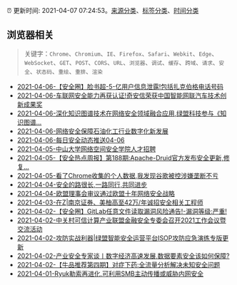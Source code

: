 :alarm_clock: 更新时间: 2021-04-07 07:24:53。[来源分类](../README.md)、[标签分类](../TAGS.md)、[时间分类](../TIMELINE.md)

## 浏览器相关


> 关键字：`Chrome`、`Chromium`、`IE`、`Firefox`、`Safari`、`Webkit`、`Edge`、`WebSocket`、`GET`、`POST`、`CORS`、`URL`、`浏览器`、`调试`、`缓存`、`跨域`、`请求`、`安全`、`状态码`、`重绘`、`重排`、`渲染`



- [2021-04-06-【安全圈】脸书超-5-亿用户信息泄露!包括扎克伯格电话号码](https://sec.thief.one/article_content?a_id=aab2095007f6dfca25c412edd49f1c1a) 
- [2021-04-06-车联网安全能力再获认证!奇安信荣获中国智能网联汽车技术创新成果奖](https://sec.thief.one/article_content?a_id=ba54db40a63e8b09a6f23c211fa9d790) 
- [2021-04-06-深化知识图谱技术在网络安全领域融合应用,绿盟科技参与《知识图谱...](https://sec.thief.one/article_content?a_id=40033b94d14d9145249c69a273f55f13) 
- [2021-04-06-网络安全保障石油化工行业数字化新发展](https://sec.thief.one/article_content?a_id=c2b3ff07c77b2e3f191becac0527b7d6) 
- [2021-04-06-每日安全动态推送04-06](https://sec.thief.one/article_content?a_id=c3c325dd0c593cf47618bf885560e332) 
- [2021-04-05-中山大学网络空间安全学院人才招聘](https://sec.thief.one/article_content?a_id=6f273dc1f4691eb608ad653602fe3633) 
- [2021-04-05-【安全热点周报】第188期:Apache-Druid官方发布安全更新,修复...](https://sec.thief.one/article_content?a_id=bb92202cfaef88993645c3567209f547) 
- [2021-04-05-看了Chrome收集的个人数据,我发现谷歌被控涉嫌垄断不亏](https://sec.thief.one/article_content?a_id=fc709489f89a2e515d3acfb85181b81f) 
- [2021-04-04-安全的路很长,一路同行,共同进步](https://sec.thief.one/article_content?a_id=d83ff656cbc2f4b835d936a1d53407cc) 
- [2021-04-04-欧盟理事会审议通过欧盟十年网络安全战略](https://sec.thief.one/article_content?a_id=b8dfd29d138ce54e35720fbd3ec6d8fb) 
- [2021-04-03-在Z|南京证券、美柚高至42万/年诚招安全相关工程师](https://sec.thief.one/article_content?a_id=e57641b4620843c3cbd3648672da13fe) 
- [2021-04-02-【安全圈】GitLab任意文件读取漏洞风险通告!-漏洞等级:严重!](https://sec.thief.one/article_content?a_id=eebec9647a0ad03669107850420ec1f6) 
- [2021-04-02-中关村可信计算产业联盟金融安全专委会召开2021工作会议暨交流活动](https://sec.thief.one/article_content?a_id=4c448f1de0940182ec83396b6640648e) 
- [2021-04-02-攻防实战利器|绿盟智能安全运营平台ISOP攻防应急演练专版更新](https://sec.thief.one/article_content?a_id=456905caee8a996915a8ddeb550b5a3c) 
- [2021-04-02-产业安全专家谈丨数字经济高速发展,数据要素安全该如何保障?](https://sec.thief.one/article_content?a_id=15587002279509d8a5f573667cdba5f7) 
- [2021-04-02-【牛品推荐第四期】对症下药:全流量分析解决未知安全问题](https://sec.thief.one/article_content?a_id=ee3197e4f80c91f12ae1d4408b6d42e3) 
- [2021-04-01-Ryuk勒索再进化,可利用SMB主动传播或威胁内网安全](https://sec.thief.one/article_content?a_id=c6d338e584413559c4c52bf1675bb73f) 